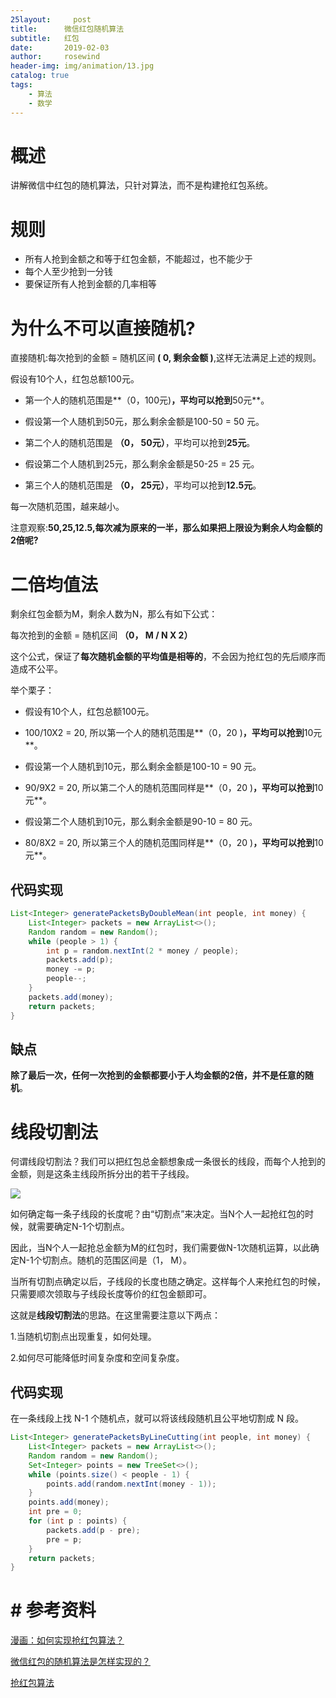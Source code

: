 ```yaml
---
25layout:     post
title:      微信红包随机算法
subtitle:   红包
date:       2019-02-03
author:     rosewind
header-img: img/animation/13.jpg
catalog: true
tags:
    - 算法
    - 数学
---
```


# 概述

讲解微信中红包的随机算法，只针对算法，而不是构建抢红包系统。

# 规则

- 所有人抢到金额之和等于红包金额，不能超过，也不能少于
- 每个人至少抢到一分钱
- 要保证所有人抢到金额的几率相等

# 为什么不可以直接随机?

直接随机:每次抢到的金额 = 随机区间 **( 0, 剩余金额 )**,这样无法满足上述的规则。

假设有10个人，红包总额100元。

- 第一个人的随机范围是**（0，100元)**，平均可以抢到**50元**。

- 假设第一个人随机到50元，那么剩余金额是100-50 = 50 元。

- 第二个人的随机范围是 **（0， 50元）**，平均可以抢到**25元**。

- 假设第二个人随机到25元，那么剩余金额是50-25 = 25 元。

- 第三个人的随机范围是 **（0， 25元）**，平均可以抢到**12.5元**。

每一次随机范围，越来越小。

注意观察:**50,25,12.5,每次减为原来的一半，那么如果把上限设为剩余人均金额的2倍呢?**

# 二倍均值法

剩余红包金额为M，剩余人数为N，那么有如下公式：

每次抢到的金额 = 随机区间 **（0， M / N X 2）**

这个公式，保证了**每次随机金额的平均值是相等的**，不会因为抢红包的先后顺序而造成不公平。

举个栗子：

- 假设有10个人，红包总额100元。

- 100/10X2 = 20, 所以第一个人的随机范围是**（0，20 )**，平均可以抢到**10元**。

- 假设第一个人随机到10元，那么剩余金额是100-10 = 90 元。

- 90/9X2 = 20, 所以第二个人的随机范围同样是**（0，20 )**，平均可以抢到**10元**。

- 假设第二个人随机到10元，那么剩余金额是90-10 = 80 元。

- 80/8X2 = 20, 所以第三个人的随机范围同样是**（0，20 )**，平均可以抢到**10元**。

## 代码实现

```java
List<Integer> generatePacketsByDoubleMean(int people, int money) {
    List<Integer> packets = new ArrayList<>();
    Random random = new Random();
    while (people > 1) {
        int p = random.nextInt(2 * money / people);
        packets.add(p);
        money -= p;
        people--;
    }
    packets.add(money);
    return packets;
}
```

## 缺点

**除了最后一次，任何一次抢到的金额都要小于人均金额的2倍，并不是任意的随机**。

# 线段切割法

何谓线段切割法？我们可以把红包总金额想象成一条很长的线段，而每个人抢到的金额，则是这条主线段所拆分出的若干子线段。

![](https://user-gold-cdn.xitu.io/2018/5/13/16358ccf48ea0438?imageView2/0/w/1280/h/960/format/webp/ignore-error/1)

如何确定每一条子线段的长度呢？由“切割点”来决定。当N个人一起抢红包的时候，就需要确定N-1个切割点。

因此，当N个人一起抢总金额为M的红包时，我们需要做N-1次随机运算，以此确定N-1个切割点。随机的范围区间是（1， M）。

当所有切割点确定以后，子线段的长度也随之确定。这样每个人来抢红包的时候，只需要顺次领取与子线段长度等价的红包金额即可。

这就是**线段切割法**的思路。在这里需要注意以下两点：

1.当随机切割点出现重复，如何处理。

2.如何尽可能降低时间复杂度和空间复杂度。

## 代码实现

在一条线段上找 N-1 个随机点，就可以将该线段随机且公平地切割成 N 段。

```java
List<Integer> generatePacketsByLineCutting(int people, int money) {
    List<Integer> packets = new ArrayList<>();
    Random random = new Random();
    Set<Integer> points = new TreeSet<>();
    while (points.size() < people - 1) {
        points.add(random.nextInt(money - 1));
    }
    points.add(money);
    int pre = 0;
    for (int p : points) {
        packets.add(p - pre);
        pre = p;
    }
    return packets;
}
```

# # 参考资料

[漫画：如何实现抢红包算法？](https://juejin.im/post/5af80310f265da0b8636585e)

[微信红包的随机算法是怎样实现的？](https://www.zhihu.com/question/22625187)

[抢红包算法](https://xiaozhuanlan.com/topic/2951730864)